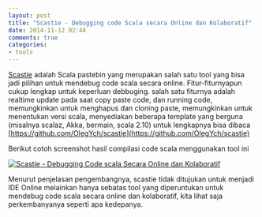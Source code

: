 ```yaml
---
layout: post
title: "Scastie - Debugging code Scala secara Online dan Kolaboratif"
date: 2014-11-12 02:44
comments: true
categories: 
- tools
---
```


[Scastie](http://scastie.org/) adalah Scala pastebin yang merupakan salah satu tool yang bisa jadi pilihan 
untuk mendebug code scala secara online. Fitur-fiturnyapun cukup lengkap untuk keperluan debbuging. 
salah satu fiturnya adalah realtime update pada saat copy paste code, dan running code, 
memungkinkan untuk menghapus dan cloning paste, memungkinkan untuk menentukan versi scala, 
menyediakan beberapa template yang berguna (misalnya scalaz, Akka, bermain, scala 2.10) 
untuk lengkapnya bisa dibaca [https://github.com/OlegYch/scastie](https://github.com/OlegYch/scastie)

<!--more-->
Berikut cotoh screenshot hasil compilasi code scala menggunakan tool ini


[![Scastie - Debugging Code scala Secara Online dan Kolaboratif](http://rosadiyadi.files.wordpress.com/2014/11/scastie-debugging-code-scala-secara-online-dan-kolaboratif.png)](http://rosadiyadi.files.wordpress.com/2014/11/scastie-debugging-code-scala-secara-online-dan-kolaboratif.png)

Menurut penjelasan pengembangnya, scastie tidak ditujukan untuk menjadi IDE Online melainkan hanya sebatas tool yang diperuntukan untuk mendebug code scala secara online dan kolaboratif, kita lihat saja perkembanyanya seperti apa kedepanya.

